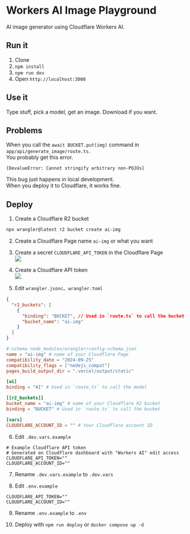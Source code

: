 # Workers AI Image Playground

AI image generator using Cloudflare Workers AI.

## Run it

1. Clone
2. `npm install`
3. `npm run dev`
4. Open `http://localhost:3000`

## Use it

Type stuff, pick a model, get an image. Download if you want.

## Problems
When you call the `await BUCKET.put(img)` command in `app/api/generate_image/route.ts`.<br>
You probably get this error.<br>
```plaintext
[DevalueError: Cannot stringify arbitrary non-POJOs]
```
This bug just happens in local development.<br>
When you deploy it to Cloudflare, it works fine.<br>

## Deploy

1. Create a Cloudflare R2 bucket<br>
```bash
npx wrangler@latest r2 bucket create ai-img
```

2. Create a Cloudflare Page name `ai-img` or what you want<br>

3. Create a secret `CLOUDFLARE_API_TOKEN` in the Cloudflare Page<br>
![](readme_image/2.png)

4. Create a Cloudflare API token<br>
![](readme_image/1.png)

5. Edit `wrangler.jsonc`、`wrangler.toml`<br>
```json
{
  "r2_buckets": [
    {
      "binding": "BUCKET", // Used in `route.ts` to call the bucket
      "bucket_name": "ai-img" 
    }
  ]
}
```
```toml
#:schema node_modules/wrangler/config-schema.json
name = "ai-img" # name of your Cloudflare Page
compatibility_date = "2024-09-25"
compatibility_flags = ["nodejs_compat"]
pages_build_output_dir = ".vercel/output/static"

[ai]
binding = "AI" # Used in `route.ts` to call the model

[[r2_buckets]]
bucket_name = "ai-img" # name of your Cloudflare R2 bucket
binding = "BUCKET" # Used in `route.ts` to call the bucket

[vars]
CLOUDFLARE_ACCOUNT_ID = "" # Your Cloudflare account ID
```

6. Edit `.dev.vars.example`<br>
```plaintext
# Example Cloudflare API token
# Generated on Cloudflare dashboard with "Workers AI" edit access
CLOUDFLARE_API_TOKEN=""
CLOUDFLARE_ACCOUNT_ID=""
```

7. Rename `.dev.vars.example` to `.dev.vars`<br>

8. Edit `.env.example`<br>
```plaintext
CLOUDFLARE_API_TOKEN=""
CLOUDFLARE_ACCOUNT_ID=""
```

9. Rename `.env.example` to `.env`<br>

10. Deploy with `npm run deploy` or `docker compose up -d`
